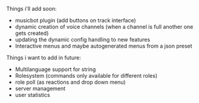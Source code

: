 Things i'll add soon:
 * musicbot plugin (add buttons on track interface)
 * dynamic creation of voice channels (when a channel is full another one gets created)
 * updating the dynamic config handling to new features
 * Interactive menus and maybe autogenerated menus from a json preset

Things i want to add in future:
 * Multilanguage support for string
 * Rolesystem (commands only available for different roles)
 * role poll (as reactions and drop down menu)
 * server management
 * user statistics